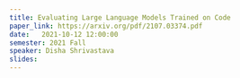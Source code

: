 ```yaml
---
title: Evaluating Large Language Models Trained on Code
paper_link: https://arxiv.org/pdf/2107.03374.pdf
date:   2021-10-12 12:00:00
semester: 2021 Fall
speaker: Disha Shrivastava
slides:
---
```

